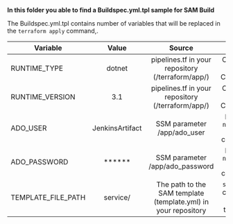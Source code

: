 **In this folder you able to find a Buildspec.yml.tpl sample for SAM Build**

The Buildspec.yml.tpl contains number of variables that will be replaced in the ```terraform apply``` command,.

| Variable  | Value | Source | Usage |
| --------- |:-------------:| :-------------:| :--------------:|
| RUNTIME_TYPE | dotnet| pipelines.tf in your repository (/terraform/app/) | Config for the CodeBuild. |
| RUNTIME_VERSION | 3.1 | pipelines.tf in your repository (/terraform/app/) | Config for the CodeBuild.| 
| ADO_USER | JenkinsArtifact | SSM parameter /app/ado_user | In use in ```nuget add source``` command. |
| ADO_PASSWORD | ****** | SSM parameter /app/ado_password | In use in ```nuget add source``` command. |
| TEMPLATE_FILE_PATH | service/ | The path to the SAM template (template.yml) in your repository | ```sam build``` command runs in this path. |